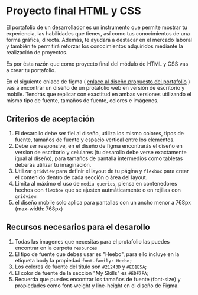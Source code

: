 # Proyecto final HTML y CSS

El portafolio de un desarrollador es un instrumento que permite mostrar tu experiencia, las habilidades que tienes, así como tus conocimientos de una forma gráfica, directa. Además, te ayudará a destacar en el mercado laboral y también te permitirá reforzar los conocimientos adquiridos mediante la realización de proyectos.

Es por ésta razón que como proyecto final del módulo de HTML y CSS vas a crear tu portafolio.

En el siguiente enlace de figma ( [enlace al diseño propuesto del portafolio](https://www.figma.com/file/Y3K4Ebh7ARCfw1ewHEFqMz/Portfolio-UI---Web-%26-Mobile-(Community)?type=design&node-id=286-117&mode=design&t=nydqAaHNSmKK63J0-0) ) vas a encontrar un diseño de un protafolio web en versión de escritorio y mobile. Tendrás que replicar con exactitud en ambas versiones utilizando el mismo tipo de fuente, tamaños de fuente, colores e imágenes.

## Criterios de aceptación

   1. El desarollo debe ser fiel al diseño, utiliza los mismo colores, tipos de fuente, tamaños de fuente y espacio vertical entre los elementos.
   2. Debe ser responsive, en el diseño de figma encontrarás el diseño en version de escritorio y celulares (tu desarollo debe verse exactamente igual al diseño), para tamaños de pantalla intermedios como tabletas deberás utilizar tu imaginación.
   3. Utilizar `gridview` para definir el layout de tu página y `flexbox` para crear el contenido dentro de cada sección o área del layout.
   4. Limita al máximo el uso de `media queries`, piensa en contenedores hechos con `flexbox` que se ajusten autmáticamente o en rejillas con `gridview`.
   5. el diseño mobile solo aplica para pantallas con un ancho menor a 768px (max-width: 768px)

## Recursos necesarios para el desarollo

1. Todas las imagenes que necesitas para el protafolio las puedes encontrar en la carpeta `resources`
2. El tipo de fuente que debes usar es "Heebo", para ello incluye en la etiqueta body la propiedad `font-family: Heebo;`
3. Los colores de fuente del titulo son `#21243D` y `#E01E5A`;
4. El color de fuente de la sección "My Skills" es `#EDF7FA`;
5. Recuerda que puedes encontrar los tamaños de fuente (font-size) y propiedades como font-weight y line-height en el diseño de Figma.




